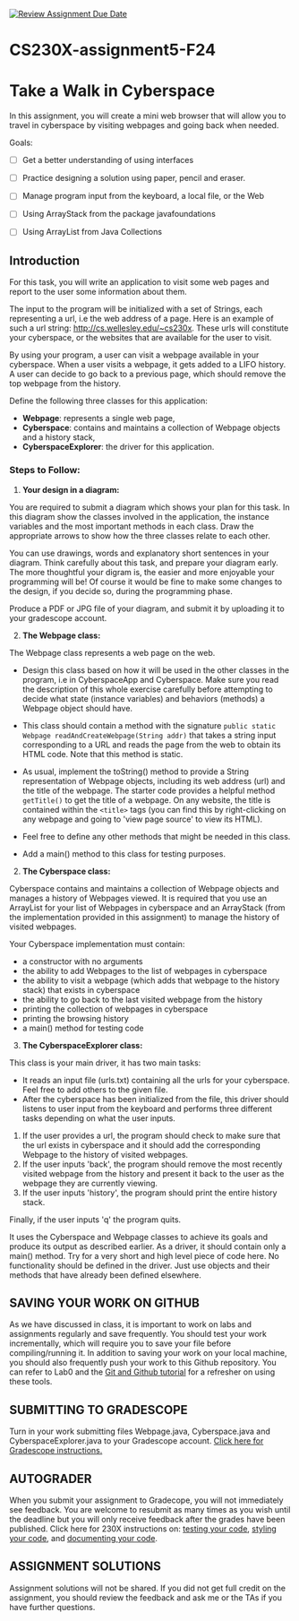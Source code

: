 [![Review Assignment Due Date](https://classroom.github.com/assets/deadline-readme-button-22041afd0340ce965d47ae6ef1cefeee28c7c493a6346c4f15d667ab976d596c.svg)](https://classroom.github.com/a/sevjcMrr)
# CS230X-assignment5-F24
# Take a Walk in Cyberspace

In this assignment, you will create a mini web browser that will allow you to travel in cyberspace by visiting webpages and going back when needed.

Goals:
- [ ] Get a better understanding of using interfaces
- [ ] Practice designing a solution using paper, pencil and eraser.
- [ ] Manage program input from the keyboard, a local file, or the Web
- [ ] Using ArrayStack from the package javafoundations
- [ ] Using ArrayList from Java Collections


## Introduction

For this task, you will write an application to visit some web pages and report to the user some information about them.

The input to the program will be initialized with a set of Strings, each representing a url, i.e the web address of a page. Here is an example of such a url string: http://cs.wellesley.edu/~cs230x. These urls will constitute your cyberspace, or the websites that are available for the user to visit.

By using your program, a user can visit a webpage available in your cyberspace. When a user visits a webpage, it gets added to a LIFO history. A user can decide to go back to a previous page, which should remove the top webpage from the history.

Define the following three classes for this application:
- **Webpage**: represents a single web page,
- **Cyberspace**: contains and maintains a collection of Webpage objects and a history stack,
- **CyberspaceExplorer**: the driver for this application.

### Steps to Follow:

1. **Your design in a diagram:**

You are required to submit a diagram which shows your plan for this task. In this diagram show the classes involved in the application, the instance variables and the most important methods in each class. Draw the appropriate arrows to show how the three classes relate to each other.

You can use drawings, words and explanatory short sentences in your diagram. Think carefully about this task, and prepare your diagram early. The more thoughtful your digram is, the easier and more enjoyable your programming will be! Of course it would be fine to make some changes to the design, if you decide so, during the programming phase.

Produce a PDF or JPG file of your diagram, and submit it by uploading it to your gradescope account.

2. **The Webpage class:**
 
The Webpage class represents a web page on the web.

- Design this class based on how it will be used in the other classes in the program, i.e in CyberspaceApp and Cyberspace. Make sure you read the description of this whole exercise carefully before attempting to decide what state (instance variables) and behaviors (methods) a Webpage object should have.

- This class should contain a method with the signature `public static Webpage readAndCreateWebpage(String addr)` that takes a string input corresponding to a URL and reads the page from the web to obtain its HTML code. Note that this method is static.

- As usual, implement the toString() method to provide a String representation of Webpage objects, including its web address (url) and the title of the webpage. The starter code provides a helpful method `getTitle()` to get the title of a webpage. On any website, the title is contained within the `<title>` tags (you can find this by right-clicking on any webpage and going to 'view page source' to view its HTML).
  
- Feel free to define any other methods that might be needed in this class.

- Add a main() method to this class for testing purposes.

2. **The Cyberspace class:**

Cyberspace contains and maintains a collection of Webpage objects and manages a history of Webpages viewed. It is required that you use an ArrayList for your list of Webpages in cyberspace and an ArrayStack (from the implementation provided in this assignment) to manage the history of visited webpages. 

Your Cyberspace implementation must contain:
- a constructor with no arguments
- the ability to add Webpages to the list of webpages in cyberspace
- the ability to visit a webpage (which adds that webpage to the history stack) that exists in cyberspace
- the ability to go back to the last visited webpage from the history
- printing the collection of webpages in cyberspace
- printing the browsing history
- a main() method for testing code

3. **The CyberspaceExplorer class:**

This class is your main driver, it has two main tasks:
- It reads an input file (urls.txt) containing all the urls for your cyberspace. Feel free to add others to the given file.
- After the cyberspace has been initialized from the file, this driver should listens to user input from the keyboard and performs three different tasks depending on what the user inputs.

1) If the user provides a url, the program should check to make sure that the url exists in cyberspace and it should add the corresponding Webpage to the history of visited webpages.
2) If the user inputs 'back', the program should remove the most recently visited webpage from the history and present it back to the user as the webpage they are currently viewing.
3) If the user inputs 'history', the program should print the entire history stack.

Finally, if the user inputs 'q' the program quits.

It uses the Cyberspace and Webpage classes to achieve its goals and produce its output as described earlier. As a driver, it should contain only a main() method. Try for a very short and high level piece of code here. No functionality should be defined in the driver. Just use objects and their methods that have already been defined elsewhere.

## SAVING YOUR WORK ON GITHUB
As we have discussed in class, it is important to work on labs and assignments regularly and save frequently. You should test your work incrementally, which will require you to save your file before compiling/running it. In addition to saving your work on your local machine, you should also frequently push your work to this Github repository. You can refer to Lab0 and the [Git and Github tutorial](https://github.com/CS230X-F24/github-starter-course) for a refresher on using these tools. 

## SUBMITTING TO GRADESCOPE
Turn in your work submitting files Webpage.java, Cyberspace.java and CyberspaceExplorer.java to your Gradescope account. [Click here for Gradescope instructions.](https://docs.google.com/document/d/1zGAJrbdAhfPZVlyDP9N3MmdKXWvNo7rQqehKNM5Q0_M/edit) 

## AUTOGRADER
When you submit your assignment to Gradecope, you will not immediately see feedback. You are welcome to resubmit as many times as you wish until the deadline but you will only receive feedback after the grades have been published. Click here for 230X instructions on: [testing your code](https://docs.google.com/document/d/19cKOyolT8UtSfMNrVw8MGgVWS-lYgHpBs8g2Cf_8Vvc/edit#heading=h.rt39ohf1jp6s), [styling your code](https://docs.google.com/document/d/14uwj9HAjNKfFBm0ZjUpWR7jdqKSj13rudIEJaG74mPk/edit), and [documenting your code](https://docs.google.com/document/d/15uqs_NH8y2sAuLLpiZuSxlI0UsL6a8CHuWY_qcvF4B4/edit). 

## ASSIGNMENT SOLUTIONS
Assignment solutions will not be shared. If you did not get full credit on the assignment, you should review the feedback and ask me or the TAs if you have further questions.   
